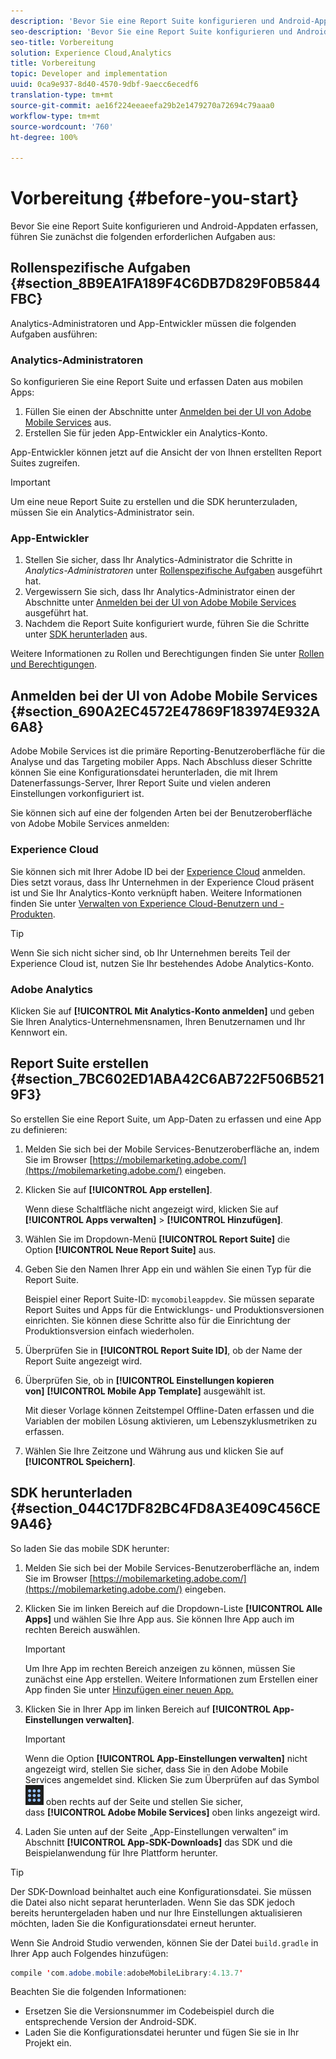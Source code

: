 ```yaml
---
description: 'Bevor Sie eine Report Suite konfigurieren und Android-Appdaten erfassen, führen Sie zunächst die folgenden erforderlichen Aufgaben aus '
seo-description: 'Bevor Sie eine Report Suite konfigurieren und Android-Appdaten erfassen, führen Sie zunächst die folgenden erforderlichen Aufgaben aus '
seo-title: Vorbereitung
solution: Experience Cloud,Analytics
title: Vorbereitung
topic: Developer and implementation
uuid: 0ca9e937-8d40-4570-9dbf-9aecc6ecedf6
translation-type: tm+mt
source-git-commit: ae16f224eeaeefa29b2e1479270a72694c79aaa0
workflow-type: tm+mt
source-wordcount: '760'
ht-degree: 100%

---
```



# Vorbereitung {#before-you-start}

Bevor Sie eine Report Suite konfigurieren und Android-Appdaten erfassen, führen Sie zunächst die folgenden erforderlichen Aufgaben aus:

## Rollenspezifische Aufgaben {#section_8B9EA1FA189F4C6DB7D829F0B5844FBC}

Analytics-Administratoren und App-Entwickler müssen die folgenden Aufgaben ausführen:

### Analytics-Administratoren

So konfigurieren Sie eine Report Suite und erfassen Daten aus mobilen Apps:

1. Füllen Sie einen der Abschnitte unter [Anmelden bei der UI von Adobe Mobile Services](../getting-started/requirements.md#section_690A2EC4572E47869F183974E932A6A8) aus.
1. Erstellen Sie für jeden App-Entwickler ein Analytics-Konto.

App-Entwickler können jetzt auf die Ansicht der von Ihnen erstellten Report Suites zugreifen.

>[!IMPORTANT]
>
>Um eine neue Report Suite zu erstellen und die SDK herunterzuladen, müssen Sie ein Analytics-Administrator sein.

### App-Entwickler

1. Stellen Sie sicher, dass Ihr Analytics-Administrator die Schritte in *Analytics-Administratoren* unter [Rollenspezifische Aufgaben](../getting-started/requirements.md#section_8B9EA1FA189F4C6DB7D829F0B5844FBC) ausgeführt hat.
1. Vergewissern Sie sich, dass Ihr Analytics-Administrator einen der Abschnitte unter [Anmelden bei der UI von Adobe Mobile Services](../getting-started/requirements.md#section_690A2EC4572E47869F183974E932A6A8) ausgeführt hat.
1. Nachdem die Report Suite konfiguriert wurde, führen Sie die Schritte unter [SDK herunterladen](../getting-started/requirements.md#section_044C17DF82BC4FD8A3E409C456CE9A46) aus.

Weitere Informationen zu Rollen und Berechtigungen finden Sie unter [Rollen und Berechtigungen](/help/using/gs/c-mob-roles-and-permissions.md).

## Anmelden bei der UI von Adobe Mobile Services  {#section_690A2EC4572E47869F183974E932A6A8}

Adobe Mobile Services ist die primäre Reporting-Benutzeroberfläche für die Analyse und das Targeting mobiler Apps. Nach Abschluss dieser Schritte können Sie eine Konfigurationsdatei herunterladen, die mit Ihrem Datenerfassungs-Server, Ihrer Report Suite und vielen anderen Einstellungen vorkonfiguriert ist.

Sie können sich auf eine der folgenden Arten bei der Benutzeroberfläche von Adobe Mobile Services anmelden:

### Experience Cloud

Sie können sich mit Ihrer Adobe ID bei der [Experience Cloud](https://experiencecloud.adobe.com) anmelden. Dies setzt voraus, dass Ihr Unternehmen in der Experience Cloud präsent ist und Sie Ihr Analytics-Konto verknüpft haben. Weitere Informationen finden Sie unter [Verwalten von Experience Cloud-Benutzern und -Produkten](https://docs.adobe.com/content/help/de-DE/core-services/interface/manage-users-and-products/admin-getting-started.html).

>[!TIP]
>
>Wenn Sie sich nicht sicher sind, ob Ihr Unternehmen bereits Teil der Experience Cloud ist, nutzen Sie Ihr bestehendes Adobe Analytics-Konto.

### Adobe Analytics

Klicken Sie auf **[!UICONTROL Mit Analytics-Konto anmelden]** und geben Sie Ihren Analytics-Unternehmensnamen, Ihren Benutzernamen und Ihr Kennwort ein.

## Report Suite erstellen {#section_7BC602ED1ABA42C6AB722F506B5219F3}

So erstellen Sie eine Report Suite, um App-Daten zu erfassen und eine App zu definieren:

1. Melden Sie sich bei der Mobile Services-Benutzeroberfläche an, indem Sie im Browser [https://mobilemarketing.adobe.com/](https://mobilemarketing.adobe.com/) eingeben.
1. Klicken Sie auf **[!UICONTROL App erstellen]**.

   Wenn diese Schaltfläche nicht angezeigt wird, klicken Sie auf **[!UICONTROL Apps verwalten]** > **[!UICONTROL Hinzufügen]**.

1. Wählen Sie im Dropdown-Menü **[!UICONTROL Report Suite]** die Option **[!UICONTROL Neue Report Suite]** aus.

1. Geben Sie den Namen Ihrer App ein und wählen Sie einen Typ für die Report Suite.

   Beispiel einer Report Suite-ID: `mycomobileappdev`. Sie müssen separate Report Suites und Apps für die Entwicklungs- und Produktionsversionen einrichten. Sie können diese Schritte also für die Einrichtung der Produktionsversion einfach wiederholen.
1. Überprüfen Sie in **[!UICONTROL Report Suite ID]**, ob der Name der Report Suite angezeigt wird.
1. Überprüfen Sie, ob in **[!UICONTROL Einstellungen kopieren von]** **[!UICONTROL Mobile App Template]** ausgewählt ist.

   Mit dieser Vorlage können Zeitstempel Offline-Daten erfassen und die Variablen der mobilen Lösung aktivieren, um Lebenszyklusmetriken zu erfassen.

1. Wählen Sie Ihre Zeitzone und Währung aus und klicken Sie auf **[!UICONTROL Speichern]**.

## SDK herunterladen {#section_044C17DF82BC4FD8A3E409C456CE9A46}

So laden Sie das mobile SDK herunter:

1. Melden Sie sich bei der Mobile Services-Benutzeroberfläche an, indem Sie im Browser [https://mobilemarketing.adobe.com/](https://mobilemarketing.adobe.com/) eingeben.
1. Klicken Sie im linken Bereich auf die Dropdown-Liste **[!UICONTROL Alle Apps]** und wählen Sie Ihre App aus.
Sie können Ihre App auch im rechten Bereich auswählen.

   >[!IMPORTANT]
   >
   >Um Ihre App im rechten Bereich anzeigen zu können, müssen Sie zunächst eine App erstellen. Weitere Informationen zum Erstellen einer App finden Sie unter [Hinzufügen einer neuen App.](https://docs.adobe.com/content/help/de-DE/mobile-services/using/manage-apps-ug/t-new-app.html)

1. Klicken Sie in Ihrer App im linken Bereich auf **[!UICONTROL App-Einstellungen verwalten]**.

   >[!IMPORTANT]
   >
   >Wenn die Option **[!UICONTROL App-Einstellungen verwalten]** nicht angezeigt wird, stellen Sie sicher, dass Sie in den Adobe Mobile Services angemeldet sind. Klicken Sie zum Überprüfen auf das Symbol ![Lösungsmenü](assets/solution-switcher.png) oben rechts auf der Seite und stellen Sie sicher, dass **[!UICONTROL Adobe Mobile Services]** oben links angezeigt wird.

1. Laden Sie unten auf der Seite „App-Einstellungen verwalten“ im Abschnitt **[!UICONTROL App-SDK-Downloads]** das SDK und die Beispielanwendung für Ihre Plattform herunter.

>[!TIP]
>
>Der SDK-Download beinhaltet auch eine Konfigurationsdatei. Sie müssen die Datei also nicht separat herunterladen. Wenn Sie das SDK jedoch bereits heruntergeladen haben und nur Ihre Einstellungen aktualisieren möchten, laden Sie die Konfigurationsdatei erneut herunter.

Wenn Sie Android Studio verwenden, können Sie der Datei `build.gradle` in Ihrer App auch Folgendes hinzufügen:

```java
compile 'com.adobe.mobile:adobeMobileLibrary:4.13.7'
```

Beachten Sie die folgenden Informationen:

* Ersetzen Sie die Versionsnummer im Codebeispiel durch die entsprechende Version der Android-SDK.
* Laden Sie die Konfigurationsdatei herunter und fügen Sie sie in Ihr Projekt ein.